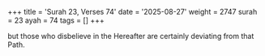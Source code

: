 +++
title = 'Surah 23, Verses 74'
date = '2025-08-27'
weight = 2747
surah = 23
ayah = 74
tags = []
+++

but those who disbelieve in the Hereafter are certainly deviating from that Path.